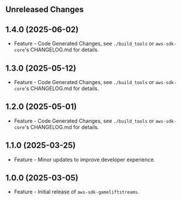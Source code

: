 Unreleased Changes
------------------

1.4.0 (2025-06-02)
------------------

* Feature - Code Generated Changes, see `./build_tools` or `aws-sdk-core`'s CHANGELOG.md for details.

1.3.0 (2025-05-12)
------------------

* Feature - Code Generated Changes, see `./build_tools` or `aws-sdk-core`'s CHANGELOG.md for details.

1.2.0 (2025-05-01)
------------------

* Feature - Code Generated Changes, see `./build_tools` or `aws-sdk-core`'s CHANGELOG.md for details.

1.1.0 (2025-03-25)
------------------

* Feature - Minor updates to improve developer experience.

1.0.0 (2025-03-05)
------------------

* Feature - Initial release of `aws-sdk-gameliftstreams`.

